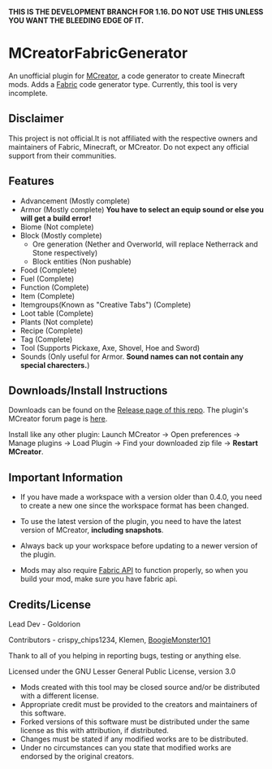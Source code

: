 **THIS IS THE DEVELOPMENT BRANCH FOR 1.16. DO NOT USE THIS UNLESS YOU WANT THE BLEEDING EDGE OF IT.**
# MCreatorFabricGenerator
An unofficial plugin for [MCreator](https://mcreator.net/), a code generator to create Minecraft mods. Adds a [Fabric](https://fabricmc.net/) code generator type. Currently, this tool is very incomplete.

## Disclaimer
This project is not official.It is not affiliated with the respective owners and maintainers of Fabric, Minecraft, or MCreator. Do not expect any official support from their communities.

## Features
* Advancement (Mostly complete)
* Armor (Mostly complete) **You have to select an equip sound or else you will get a build error!**
* Biome (Not complete)
* Block (Mostly complete)
  - Ore generation (Nether and Overworld, will replace Netherrack and Stone respectively)
  - Block entities (Non pushable)
* Food (Complete)
* Fuel (Complete)
* Function (Complete)
* Item (Complete)
* Itemgroups(Known as "Creative Tabs") (Complete)
* Loot table (Complete)
* Plants (Not complete)
* Recipe (Complete)
* Tag (Complete)
* Tool (Supports Pickaxe, Axe, Shovel, Hoe and Sword)
* Sounds (Only useful for Armor. **Sound names can not contain any special charecters.**)

## Downloads/Install Instructions
Downloads can be found on the [Release page of this repo](https://github.com/Goldorion/MCreatorFabricGenerator/releases).
The plugin's MCreator forum page is [here](https://mcreator.net/forum/60201/fabric-generator-plugin).

Install like any other plugin: Launch MCreator -> Open preferences -> Manage plugins -> Load Plugin -> Find your downloaded zip file -> **Restart MCreator**.

## Important Information
- If you have made a workspace with a version older than 0.4.0, you need to create a new one since the workspace format has been changed.

- To use the latest version of the plugin, you need to have the latest version of MCreator, **including snapshots**.

- Always back up your workspace before updating to a newer version of the plugin.

- Mods may also require [Fabric API](https://www.curseforge.com/minecraft/mc-mods/fabric-api) to function properly, so when you build your mod, make sure you have fabric api.

## Credits/License

Lead Dev - Goldorion

Contributors - crispy_chips1234, Klemen, [BoogieMonster1O1](https://github.com/BoogieMonster1O1)

Thank to all of you helping in reporting bugs, testing or anything else.

Licensed under the GNU Lesser General Public License, version 3.0  
* Mods created with this tool may be closed source and/or be distributed with a different license.
* Appropriate credit must be provided to the creators and maintainers of this software.
* Forked versions of this software must be distributed under the same license as this with attribution, if distributed.
* Changes must be stated if any modified works are to be distributed.
* Under no circumstances can you state that modified works are endorsed by the original creators.

